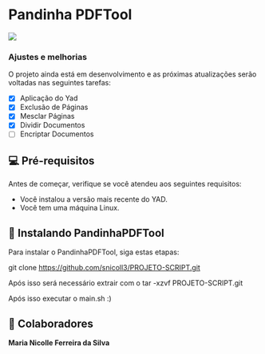 # Pandinha PDFTool

<img src="/PROJETO-SCRIPT/PDFtk/images/panga.png">

### Ajustes e melhorias

O projeto ainda está em desenvolvimento e as próximas atualizações serão voltadas nas seguintes tarefas:

- [x] Aplicação do Yad
- [x] Exclusão de Páginas
- [x] Mesclar Páginas
- [x] Dividir Documentos
- [ ] Encriptar Documentos

## 💻 Pré-requisitos

Antes de começar, verifique se você atendeu aos seguintes requisitos:

* Você instalou a versão mais recente do YAD.
* Você tem uma máquina Linux.

## 🚀 Instalando PandinhaPDFTool

Para instalar o PandinhaPDFTool, siga estas etapas:

git clone https://github.com/snicoll3/PROJETO-SCRIPT.git

Após isso será necessário extrair com o tar -xzvf PROJETO-SCRIPT.git

Após isso executar o main.sh :)

## 🤝 Colaboradores

<b>Maria Nicolle Ferreira da Silva</b>
